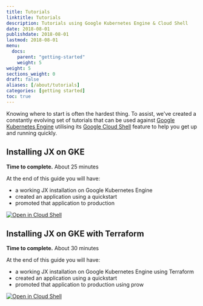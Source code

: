 ```yaml
---
title: Tutorials
linktitle: Tutorials
description: Tutorials using Google Kubernetes Engine & Cloud Shell
date: 2018-08-01
publishdate: 2018-08-01
lastmod: 2018-08-01
menu:
  docs:
    parent: "getting-started"
    weight: 5
weight: 5
sections_weight: 0
draft: false
aliases: [/about/tutorials]
categories: [getting started]
toc: true
---
```


Knowing where to start is often the hardest thing.  To assist, we've created a constantly evolving set of tutorials that can be used against [Google Kubernetes Engine](https://cloud.google.com/kubernetes-engine/) utilising its [Google Cloud Shell](https://cloud.google.com/shell/docs/) feature to help you get up and running quickly.

## Installing JX on GKE

**Time to complete.** About 25 minutes

At the end of this guide you will have:

* a working JX installation on Google Kubernetes Engine
* created an application using a quickstart
* promoted that application to production

[![Open in Cloud Shell](http://gstatic.com/cloudssh/images/open-btn.svg)](https://console.cloud.google.com/cloudshell/open?git_repo=https%3A%2F%2Fgithub.com%2Fjenkins-x%2Fjx-tutorial&page=editor&print=install-guide.txt&tutorial=tutorials%2Finstall-jx-on-gke%2Flesson.md)

## Installing JX on GKE with Terraform

**Time to complete.** About 30 minutes

At the end of this guide you will have:

* a working JX installation on Google Kubernetes Engine using Terraform
* created an application using a quickstart
* promoted that application to production using prow

[![Open in Cloud Shell](http://gstatic.com/cloudssh/images/open-btn.svg)](https://console.cloud.google.com/cloudshell/open?git_repo=https%3A%2F%2Fgithub.com%2Fjenkins-x%2Fjx-tutorial&page=editor&print=install-guide.txt&tutorial=tutorials%2Finstall-jx-on-gke-with-terraform%2Flesson.md)
